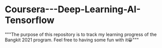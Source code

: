 # Coursera---Deep-Learning-AI-Tensorflow

"""The purpose of this repository is to track my learning progress of the Bangkit 2021 program. Feel free to having some fun with it:grinning:"""
